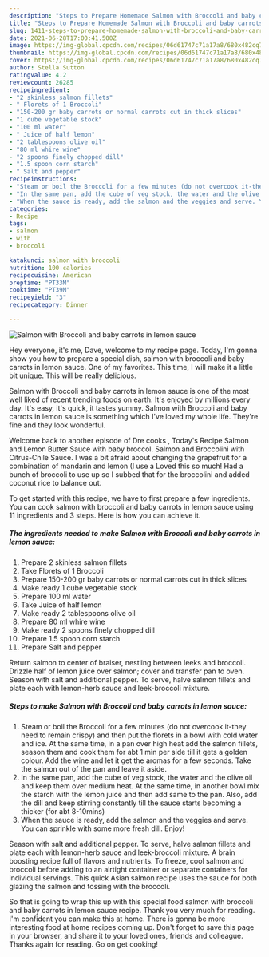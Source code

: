 ```yaml
---
description: "Steps to Prepare Homemade Salmon with Broccoli and baby carrots in lemon sauce"
title: "Steps to Prepare Homemade Salmon with Broccoli and baby carrots in lemon sauce"
slug: 1411-steps-to-prepare-homemade-salmon-with-broccoli-and-baby-carrots-in-lemon-sauce
date: 2021-06-28T17:00:41.500Z
image: https://img-global.cpcdn.com/recipes/06d61747c71a17a8/680x482cq70/salmon-with-broccoli-and-baby-carrots-in-lemon-sauce-recipe-main-photo.jpg
thumbnail: https://img-global.cpcdn.com/recipes/06d61747c71a17a8/680x482cq70/salmon-with-broccoli-and-baby-carrots-in-lemon-sauce-recipe-main-photo.jpg
cover: https://img-global.cpcdn.com/recipes/06d61747c71a17a8/680x482cq70/salmon-with-broccoli-and-baby-carrots-in-lemon-sauce-recipe-main-photo.jpg
author: Stella Sutton
ratingvalue: 4.2
reviewcount: 26285
recipeingredient:
- "2 skinless salmon fillets"
- " Florets of 1 Broccoli"
- "150-200 gr baby carrots or normal carrots cut in thick slices"
- "1 cube vegetable stock"
- "100 ml water"
- " Juice of half lemon"
- "2 tablespoons olive oil"
- "80 ml whire wine"
- "2 spoons finely chopped dill"
- "1.5 spoon corn starch"
- " Salt and pepper"
recipeinstructions:
- "Steam or boil the Broccoli for a few minutes (do not overcook it-they need to remain crispy) and then put the florets in a bowl with cold water and ice. At the same time, in a pan over high heat add the salmon fillets, season them and cook them for abt 1 min per side till it gets a golden colour. Add the wine and let it get the aromas for a few seconds. Take the salmon out of the pan and leave it aside."
- "In the same pan, add the cube of veg stock, the water and the olive oil and keep them over medium heat. At the same time, in another bowl mix the starch with the lemon juice and then add same to the pan. Also, add the dill and keep stirring constantly till the sauce starts becoming a thicker (for abt 8-10mins)"
- "When the sauce is ready, add the salmon and the veggies and serve. You can sprinkle with some more fresh dill. Enjoy!"
categories:
- Recipe
tags:
- salmon
- with
- broccoli

katakunci: salmon with broccoli 
nutrition: 100 calories
recipecuisine: American
preptime: "PT33M"
cooktime: "PT39M"
recipeyield: "3"
recipecategory: Dinner

---
```



![Salmon with Broccoli and baby carrots in lemon sauce](https://img-global.cpcdn.com/recipes/06d61747c71a17a8/680x482cq70/salmon-with-broccoli-and-baby-carrots-in-lemon-sauce-recipe-main-photo.jpg)

Hey everyone, it's me, Dave, welcome to my recipe page. Today, I'm gonna show you how to prepare a special dish, salmon with broccoli and baby carrots in lemon sauce. One of my favorites. This time, I will make it a little bit unique. This will be really delicious.

Salmon with Broccoli and baby carrots in lemon sauce is one of the most well liked of recent trending foods on earth. It's enjoyed by millions every day. It's easy, it's quick, it tastes yummy. Salmon with Broccoli and baby carrots in lemon sauce is something which I've loved my whole life. They're fine and they look wonderful.

Welcome back to another episode of Dre cooks , Today&#39;s Recipe Salmon and Lemon Butter Sauce with baby broccol. Salmon and Broccolini with Citrus-Chile Sauce. I was a bit afraid about changing the grapefruit for a combination of mandarin and lemon (I use a Loved this so much! Had a bunch of broccoli to use up so I subbed that for the broccolini and added coconut rice to balance out.


To get started with this recipe, we have to first prepare a few ingredients. You can cook salmon with broccoli and baby carrots in lemon sauce using 11 ingredients and 3 steps. Here is how you can achieve it.

<!--inarticleads1-->

##### The ingredients needed to make Salmon with Broccoli and baby carrots in lemon sauce:

1. Prepare 2 skinless salmon fillets
1. Take  Florets of 1 Broccoli
1. Prepare 150-200 gr baby carrots or normal carrots cut in thick slices
1. Make ready 1 cube vegetable stock
1. Prepare 100 ml water
1. Take  Juice of half lemon
1. Make ready 2 tablespoons olive oil
1. Prepare 80 ml whire wine
1. Make ready 2 spoons finely chopped dill
1. Prepare 1.5 spoon corn starch
1. Prepare  Salt and pepper


Return salmon to center of braiser, nestling between leeks and broccoli. Drizzle half of lemon juice over salmon; cover and transfer pan to oven. Season with salt and additional pepper. To serve, halve salmon fillets and plate each with lemon-herb sauce and leek-broccoli mixture. 

<!--inarticleads2-->

##### Steps to make Salmon with Broccoli and baby carrots in lemon sauce:

1. Steam or boil the Broccoli for a few minutes (do not overcook it-they need to remain crispy) and then put the florets in a bowl with cold water and ice. At the same time, in a pan over high heat add the salmon fillets, season them and cook them for abt 1 min per side till it gets a golden colour. Add the wine and let it get the aromas for a few seconds. Take the salmon out of the pan and leave it aside.
1. In the same pan, add the cube of veg stock, the water and the olive oil and keep them over medium heat. At the same time, in another bowl mix the starch with the lemon juice and then add same to the pan. Also, add the dill and keep stirring constantly till the sauce starts becoming a thicker (for abt 8-10mins)
1. When the sauce is ready, add the salmon and the veggies and serve. You can sprinkle with some more fresh dill. Enjoy!


Season with salt and additional pepper. To serve, halve salmon fillets and plate each with lemon-herb sauce and leek-broccoli mixture. A brain boosting recipe full of flavors and nutrients. To freeze, cool salmon and broccoli before adding to an airtight container or separate containers for individual servings. This quick Asian salmon recipe uses the sauce for both glazing the salmon and tossing with the broccoli. 

So that is going to wrap this up with this special food salmon with broccoli and baby carrots in lemon sauce recipe. Thank you very much for reading. I'm confident you can make this at home. There is gonna be more interesting food at home recipes coming up. Don't forget to save this page in your browser, and share it to your loved ones, friends and colleague. Thanks again for reading. Go on get cooking!
